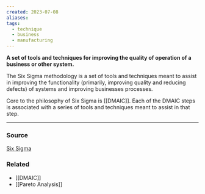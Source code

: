 ```yaml
---
created: 2023-07-08
aliases: 
tags:
  - technique
  - business
  - manufacturing
---
```

**A set of tools and techniques for improving the quality of operation of a business or other system.**

The Six Sigma methodology is a set of tools and techniques meant to assist in improving the functionality (primarily, improving quality and reducing defects) of systems and improving businesses processes.

Core to the philosophy of Six Sigma is [[DMAIC]]. Each of the DMAIC steps is associated with a series of tools and techniques meant to assist in that step.

---

### Source

[Six Sigma](https://en.m.wikipedia.org/wiki/Six_Sigma)

### Related
- [[DMAIC]] 
- [[Pareto Analysis]]